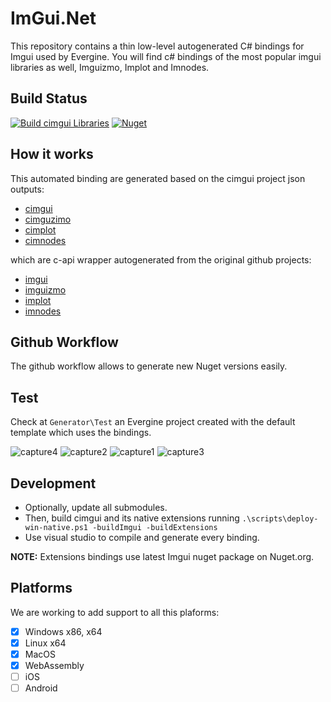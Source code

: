 # ImGui.Net

This repository contains a thin low-level autogenerated C# bindings for Imgui used by Evergine.
You will find c# bindings of the most popular imgui libraries as well, Imguizmo, Implot and Imnodes.

## Build Status
[![Build cimgui Libraries](https://github.com/EvergineTeam/ImGui.Net/actions/workflows/cd.yml/badge.svg)](https://github.com/EvergineTeam/ImGui.Net/actions/workflows/cd.yml)
[![Nuget](https://img.shields.io/nuget/v/Evergine.Bindings.Imgui?logo=nuget)](https://www.nuget.org/packages/Evergine.Bindings.Imgui)

## How it works

This automated binding are generated based on the cimgui project json outputs:
- [cimgui](https://github.com/cimgui/cimgui)
- [cimguzimo](https://github.com/cimgui/cimguizmo)
- [cimplot](https://github.com/cimgui/cimplot)
- [cimnodes](https://github.com/cimgui/cimnodes)

which are c-api wrapper autogenerated from the original github projects:
- [imgui](https://github.com/cimgui/cimgui)
- [imguizmo](https://github.com/cimgui/cimguizmo)
- [implot](https://github.com/cimgui/cimplot)
- [imnodes](https://github.com/Nelarius/imnodes)

## Github Workflow
The github workflow allows to generate new Nuget versions easily.

## Test

Check at `Generator\Test` an Evergine project created with the default template which uses the bindings.

![capture4](https://user-images.githubusercontent.com/1783366/177344683-a5d7a2c0-7afa-4cb5-ab15-cc54c9dcc24c.png)
![capture2](https://user-images.githubusercontent.com/1783366/177344701-ca0e36fb-85fc-4429-aba6-715beb8578df.png)
![capture1](https://user-images.githubusercontent.com/1783366/177344719-8b570a1a-efea-43c6-ae5f-1143bd0643b6.png)
![capture3](https://user-images.githubusercontent.com/1783366/177344724-b2018558-9bc1-44dc-a694-26210924a07e.png)

## Development

- Optionally, update all submodules.
- Then, build cimgui and its native extensions running `.\scripts\deploy-win-native.ps1 -buildImgui -buildExtensions`
- Use visual studio to compile and generate every binding.

**NOTE:** Extensions bindings use latest Imgui nuget package on Nuget.org.

## Platforms
We are working to add support to all this plaforms:

- [x] Windows x86, x64
- [x] Linux x64
- [x] MacOS
- [x] WebAssembly
- [ ] iOS
- [ ] Android
